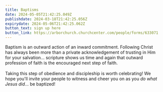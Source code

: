 ```yaml
---
title: Baptisms
date: 2024-05-05T21:42:25.049Z
publishdate: 2024-03-18T21:42:25.056Z
expirydate: 2024-05-06T21:42:25.062Z
button_text: sign up here
button_link: https://arborchurch.churchcenter.com/people/forms/633071
---
```

Baptism is an outward action of an inward commitment. Following Christ has always been more than a private acknowledgement of trusting in Him for your salvation... scripture shows us time and again that outward profession of faith is the encouraged next step of faith.\
\
Taking this step of obedience and discipleship is worth celebrating! We hope you'll invite your people to witness and cheer you on as you *do what Jesus did*... be baptized!